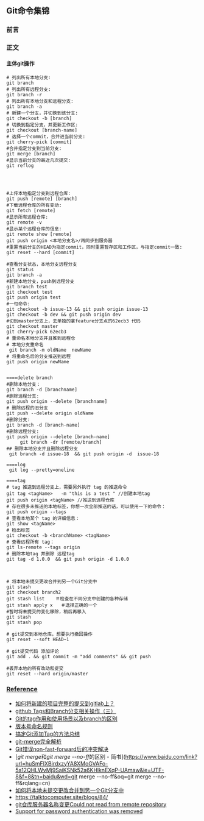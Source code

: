 ## Git命令集锦

### 前言

### 正文

#### 主体git操作

```shell
# 列出所有本地分支:
git branch
# 列出所有远程分支:
git branch -r
# 列出所有本地分支和远程分支:
git branch -a
# 新建一个分支，并切换到该分支:
git checkout -b [branch]
# 切换到指定分支，并更新工作区:
git checkout [branch-name]
# 选择一个commit，合并进当前分支:
git cherry-pick [commit]
#合并指定分支到当前分支:
git merge [branch]
#显示当前分支的最近几次提交:
git reflog



 
#上传本地指定分支到远程仓库:
git push [remote] [branch]
#下载远程仓库的所有变动:
git fetch [remote]
#显示所有远程仓库:
git remote -v
#显示某个远程仓库的信息:
git remote show [remote]
git push origin <本地分支名>/再同步到服务器
#重置当前分支的HEAD为指定commit，同时重置暂存区和工作区，与指定commit一致:
git reset --hard [commit]

#查看分支状态，本地分支远程分支
git status
git branch -a 	
#新建本地分支，push到远程分支
git branch test
git checkout test
git push origin test
#一句命令:
git checkout -b issue-13 && git push origin issue-13
git checkout -b dev && git push origin dev
#切到master分支上，去单独的拿feature分支点的62ecb3 代码
git checkout master  
git cherry-pick 62ecb3
# 重命名本地分支并且推到远程仓
# 本地分支重命名
 git branch -m oldName  newName
# 将重命名后的分支推送到远程
git push origin newName


====delete branch
#删除本地分支： 
git branch -d [branchname] 
#删除远程分支:
git push origin --delete [branchname] 
# 删除远程的旧分支
git push --delete origin oldName
#删除分支:
git branch -d [branch-name]
#删除远程分支:
git push origin --delete [branch-name]
     git branch -dr [remote/branch]
## 删除本地分支并且删除远程分支
 git branch -d issue-18  && git push origin -d  issue-18

====log
 git log --pretty=oneline

====tag
# tag 推送到远程分支上，需要另外执行 tag 的推送命令
git tag <tagName>   -m "this is a test " //创建本地tag
git push origin <tagName> //推送到远程仓库
# 存在很多未推送的本地标签，你想一次全部推送的话，可以使用一下的命令：
git push origin --tags  
# 查看本地某个 tag 的详细信息：
git show <tagName>
# 检出标签
git checkout -b <branchName> <tagName>
# 查看远程所有 tag：
git ls-remote --tags origin
# 删除本地tag 并删除 远程tag
git tag -d 1.0.0  && git push origin -d 1.0.0



# 将本地未提交更改合并到另一个Git分支中
git stash
git checkout branch2
git stash list    ＃检查在不同分支中创建的各种存储
git stash apply x   ＃选择正确的一个
#暂时将未提交的变化移除，稍后再移入
git stash
git stash pop

# git提交到本地仓库，想要执行撤回操作
git reset --soft HEAD~1

# git提交代码 添加评论
git add . && git commit -m "add comments" && git push

#丢弃本地的所有改动和提交
git reset --hard origin/master

```





### [Reference]()
- [如何将新建的项目完整的提交到gitlab上？](https://www.cnblogs.com/ssqq5200936/p/10749201.html)
- [github Tags和Branch分支相关操作（三）](https://blog.csdn.net/zjws23786/article/details/71159805)
- [Git的tag作用和使用场景以及branch的区别](https://blog.csdn.net/lcgoing/article/details/86241784)
- [版本号命名规则](https://blog.csdn.net/yimcarson/article/details/83894841)
- [搞定Git添加Tag的方法总结](https://www.cnblogs.com/bescheiden/articles/11126319.html)
- [git-merge完全解析](https://www.jianshu.com/p/58a166f24c81)
- [Git错误non-fast-forward后的冲突解决](https://blog.csdn.net/QQ736238785/article/details/79767115)
- [*git* *merge*和*git* *merge* --*no-ff*的区别 - 简书](https://www.baidu.com/link?url=huSmFIXBirdxzyYA8XMoGVAFo-5a12QHLWvMj9SaiKSNk52a6KHlknEXqP-UAmaw&ie=UTF-8&f=8&tn=baidu&wd=git merge --no-ff&oq=git merge --no-ff&rqlang=cn)
- [如何将本地未提交更改合并到另一个Git分支中](https://blog.csdn.net/u013986317/article/details/106967998/)
- https://talktocomputer.site/blogs/84/
- [git仓库服务器名称变更Could not read from remote repository](https://blog.csdn.net/qc530167365/article/details/89878547)
- [Support for password authentication was removed](https://blog.csdn.net/weixin_41010198/article/details/119698015)